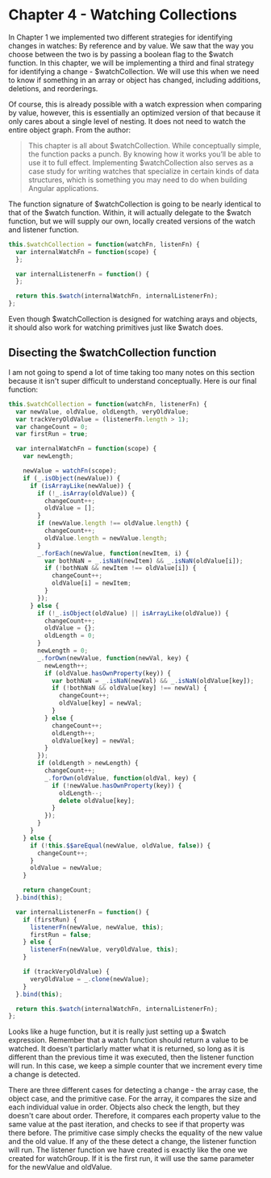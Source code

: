 # Chapter 4 - Watching Collections

In Chapter 1 we implemented two different strategies for identifying changes in watches: By reference and by value. We saw that the way you choose between the two is by passing a boolean flag to the $watch function. In this chapter, we will be implementing a third and final strategy for identifying a change - $watchCollection. We will use this when we need to know if something in an array or object has changed, including additions, deletions, and reorderings.

Of course, this is already possible with a watch expression when comparing by value, however, this is essentially an optimized version of that because it only cares about a single level of nesting. It does not need to watch the entire object graph. From the author:

> This chapter is all about $watchCollection. While conceptually simple, the function packs a punch. By knowing how it works you’ll be able to use it to full effect. Implementing $watchCollection also serves as a case study for writing watches that specialize in certain kinds of data structures, which is something you may need to do when building Angular applications.

The function signature of $watchCollection is going to be nearly identical to that of the $watch function. Within, it will actually delegate to the $watch function, but we will supply our own, locally created versions of the watch and listener function.

```js
this.$watchCollection = function(watchFn, listenFn) {
  var internalWatchFn = function(scope) {
  };

  var internalListenerFn = function() {
  };

  return this.$watch(internalWatchFn, internalListenerFn);
};
```

Even though $watchCollection is designed for watching arays and objects, it should also work for watching primitives just like $watch does.

## Disecting the $watchCollection function

I am not going to spend a lot of time taking too many notes on this section because it isn't super difficult to understand conceptually. Here is our final function:

```js
this.$watchCollection = function(watchFn, listenerFn) {
  var newValue, oldValue, oldLength, veryOldValue;
  var trackVeryOldValue = (listenerFn.length > 1);
  var changeCount = 0;
  var firstRun = true;

  var internalWatchFn = function(scope) {
    var newLength;

    newValue = watchFn(scope);
    if (_.isObject(newValue)) {
      if (isArrayLike(newValue)) {
        if (!_.isArray(oldValue)) {
          changeCount++;
          oldValue = [];
        }
        if (newValue.length !== oldValue.length) {
          changeCount++;
          oldValue.length = newValue.length;
        }
        _.forEach(newValue, function(newItem, i) {
          var bothNaN = _.isNaN(newItem) && _.isNaN(oldValue[i]);
          if (!bothNaN && newItem !== oldValue[i]) {
            changeCount++;
            oldValue[i] = newItem;
          }
        });
      } else {
        if (!_.isObject(oldValue) || isArrayLike(oldValue)) {
          changeCount++;
          oldValue = {};
          oldLength = 0;
        }
        newLength = 0;
        _.forOwn(newValue, function(newVal, key) {
          newLength++;
          if (oldValue.hasOwnProperty(key)) {
            var bothNaN = _.isNaN(newVal) && _.isNaN(oldValue[key]);
            if (!bothNaN && oldValue[key] !== newVal) {
              changeCount++;
              oldValue[key] = newVal;
            }
          } else {
            changeCount++;
            oldLength++;
            oldValue[key] = newVal;
          }
        });
        if (oldLength > newLength) {
          changeCount++;
          _.forOwn(oldValue, function(oldVal, key) {
            if (!newValue.hasOwnProperty(key)) {
              oldLength--;
              delete oldValue[key];
            }
          });
        }
      }
    } else {
      if (!this.$$areEqual(newValue, oldValue, false)) {
        changeCount++;
      }
      oldValue = newValue;
    }

    return changeCount;
  }.bind(this);

  var internalListenerFn = function() {
    if (firstRun) {
      listenerFn(newValue, newValue, this);
      firstRun = false;
    } else {
      listenerFn(newValue, veryOldValue, this);
    }

    if (trackVeryOldValue) {
      veryOldValue = _.clone(newValue);
    }
  }.bind(this);

  return this.$watch(internalWatchFn, internalListenerFn);
};
```

Looks like a huge function, but it is really just setting up a $watch expression. Remember that a watch function should return a value to be watched. It doesn't particlarly matter what it is returned, so long as it is different than the previous time it was executed, then the listener function will run. In this case, we keep a simple counter that we increment every time a change is detected.

There are three different cases for detecting a change - the array case, the object case, and the primitive case. For the array, it compares the size and each individual value in order. Objects also check the length, but they doesn't care about order. Therefore, it compares each property value to the same value at the past iteration, and checks to see if that property was there before. The primitive case simply checks the equality of the new value and the old value. If any of the these detect a change, the listener function will run. The listener function we have created is exactly like the one we created for watchGroup. If it is the first run, it will use the same parameter for the newValue and oldValue.
